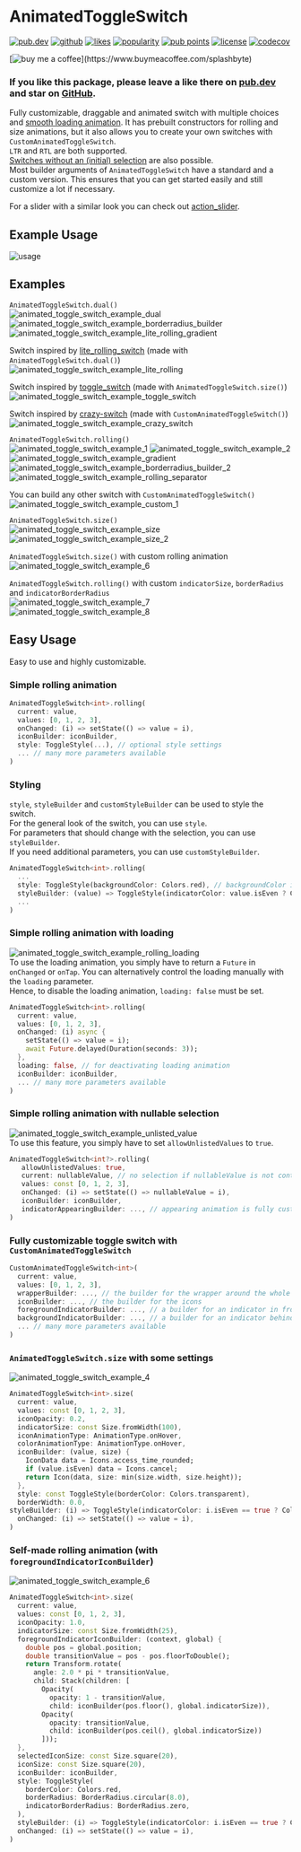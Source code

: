 # AnimatedToggleSwitch

[![pub.dev](https://img.shields.io/pub/v/animated_toggle_switch.svg?style=flat?logo=dart)](https://pub.dev/packages/animated_toggle_switch)
[![github](https://img.shields.io/static/v1?label=platform&message=flutter&color=1ebbfd)](https://github.com/SplashByte/animated_toggle_switch)
[![likes](https://img.shields.io/pub/likes/animated_toggle_switch)](https://pub.dev/packages/animated_toggle_switch/score)
[![popularity](https://img.shields.io/pub/popularity/animated_toggle_switch)](https://pub.dev/packages/animated_toggle_switch/score)
[![pub points](https://img.shields.io/pub/points/animated_toggle_switch)](https://pub.dev/packages/animated_toggle_switch/score)
[![license](https://img.shields.io/github/license/SplashByte/animated_toggle_switch.svg)](https://github.com/SplashByte/animated_toggle_switch/blob/main/LICENSE)
[![codecov](https://codecov.io/gh/splashbyte/animated_toggle_switch/branch/main/graph/badge.svg?token=NY1D6W88H2)](https://codecov.io/gh/splashbyte/animated_toggle_switch)

[![buy me a coffee](https://img.buymeacoffee.com/button-api/?text=Buy%20me%20a%20pizza&emoji=🍕&slug=splashbyte&button_colour=FF8838&font_colour=ffffff&font_family=Poppins&outline_colour=000000&coffee_colour=ffffff')](https://www.buymeacoffee.com/splashbyte)

### If you like this package, please leave a like there on [pub.dev](https://pub.dev/packages/animated_toggle_switch) and star on [GitHub](https://github.com/SplashByte/animated_toggle_switch).

Fully customizable, draggable and animated switch with multiple choices and [smooth loading animation](#simple-rolling-animation-with-loading). It has prebuilt constructors for rolling and size animations, but it also allows you to create your own switches with `CustomAnimatedToggleSwitch`.  
`LTR` and `RTL` are both supported.  
[Switches without an (initial) selection](#simple-rolling-animation-with-nullable-selection) are also possible.  
Most builder arguments of `AnimatedToggleSwitch` have a standard and a custom version. This ensures that you can get started easily and still customize a lot if necessary.

For a slider with a similar look you can check out [action_slider](https://pub.dev/packages/action_slider).

## Example Usage
![usage](https://user-images.githubusercontent.com/43761463/114942384-c1200d00-9e44-11eb-9904-3cb1d7296da4.gif)

## Examples
`AnimatedToggleSwitch.dual()`  
![animated_toggle_switch_example_dual](https://user-images.githubusercontent.com/43761463/161432631-e6dd3d16-7b64-410b-a9fa-c956d3442598.gif)
![animated_toggle_switch_example_borderradius_builder](https://github.com/splashbyte/animated_toggle_switch/assets/43761463/ee615f64-d897-43f1-b508-0318805195e4)
![animated_toggle_switch_example_lite_rolling_gradient](https://github.com/splashbyte/animated_toggle_switch/assets/43761463/6cd5d2d3-b4bd-4020-8568-354c71221e40)

Switch inspired by [lite_rolling_switch](https://pub.dev/packages/lite_rolling_switch) (made with `AnimatedToggleSwitch.dual()`)  
![animated_toggle_switch_example_lite_rolling](https://github.com/splashbyte/animated_toggle_switch/assets/43761463/f1bec7cd-4885-4e8d-ac13-176d6b46245a)


Switch inspired by [toggle_switch](https://pub.dev/packages/toggle_switch) (made with `AnimatedToggleSwitch.size()`)  
![animated_toggle_switch_example_toggle_switch](https://github.com/splashbyte/animated_toggle_switch/assets/43761463/884c8433-3b11-4fe1-b2a8-c02599c56aee)


Switch inspired by [crazy-switch](https://github.com/pedromassango/crazy-switch) (made with `CustomAnimatedToggleSwitch()`)  
![animated_toggle_switch_example_crazy_switch](https://github.com/splashbyte/animated_toggle_switch/assets/43761463/106afaf5-88a0-4d4b-ad59-2b22182d18be)

`AnimatedToggleSwitch.rolling()`  
![animated_toggle_switch_example_1](https://user-images.githubusercontent.com/43761463/161432579-9fe81c57-6463-45c3-a48f-75db666a3a22.gif)
![animated_toggle_switch_example_2](https://user-images.githubusercontent.com/43761463/161432589-d76f61f6-cb97-42e2-b1fd-8c5203a965fa.gif)
![animated_toggle_switch_example_gradient](https://user-images.githubusercontent.com/43761463/209117203-90a41ddc-db1c-41be-8375-5304317d1352.gif)
![animated_toggle_switch_example_borderradius_builder_2](https://github.com/splashbyte/animated_toggle_switch/assets/43761463/e9a6328e-fc6a-4080-9868-1f0eaf60f6db)
![animated_toggle_switch_example_rolling_separator](https://github.com/splashbyte/animated_toggle_switch/assets/43761463/562fa54d-6a03-4099-a61b-0bc386d22adb)


You can build any other switch with `CustomAnimatedToggleSwitch()`  
![animated_toggle_switch_example_custom_1](https://user-images.githubusercontent.com/43761463/161433015-c3ec634a-38da-463d-a06e-4ae0b29f77ed.gif)  

`AnimatedToggleSwitch.size()`  
![animated_toggle_switch_example_size](https://github.com/splashbyte/animated_toggle_switch/assets/43761463/805a0e3f-b3a2-4801-baf9-7a5509905452)
![animated_toggle_switch_example_size_2](https://github.com/splashbyte/animated_toggle_switch/assets/43761463/ed2c1e50-1012-41ef-8218-71c1144e514b)

`AnimatedToggleSwitch.size()` with custom rolling animation  
![animated_toggle_switch_example_6](https://user-images.githubusercontent.com/43761463/161432744-f60b660d-30d9-4d1d-9b87-14b62bc54e39.gif) 

`AnimatedToggleSwitch.rolling()` with custom `indicatorSize`, `borderRadius` and `indicatorBorderRadius`  
![animated_toggle_switch_example_7](https://user-images.githubusercontent.com/43761463/161432823-6cf3c855-2a9a-4f4a-9e5c-2951c4166f49.gif) ![animated_toggle_switch_example_8](https://user-images.githubusercontent.com/43761463/161432826-4b0c3e57-eed7-4567-8e7e-31b8a2ba6bee.gif)  

## Easy Usage

Easy to use and highly customizable.

### Simple rolling animation

```dart
AnimatedToggleSwitch<int>.rolling(
  current: value,
  values: [0, 1, 2, 3],
  onChanged: (i) => setState(() => value = i),
  iconBuilder: iconBuilder,
  style: ToggleStyle(...), // optional style settings
  ... // many more parameters available
)
```

### Styling
`style`, `styleBuilder` and `customStyleBuilder` can be used to style the switch.  
For the general look of the switch, you can use `style`.  
For parameters that should change with the selection, you can use `styleBuilder`.  
If you need additional parameters, you can use `customStyleBuilder`.  
```dart
AnimatedToggleSwitch<int>.rolling(
  ...
  style: ToggleStyle(backgroundColor: Colors.red), // backgroundColor is set independently of the current selection
  styleBuilder: (value) => ToggleStyle(indicatorColor: value.isEven ? Colors.yellow : Colors.green)), // indicatorColor changes and animates its value with the selection
  ...
)
```

### Simple rolling animation with loading
![animated_toggle_switch_example_rolling_loading](https://user-images.githubusercontent.com/43761463/209121057-2ff2bfc3-063e-4704-a981-f5cc5f54720a.gif)  
To use the loading animation, you simply have to return a `Future` in `onChanged` or `onTap`.
You can alternatively control the loading manually with the `loading` parameter.  
Hence, to disable the loading animation, `loading: false` must be set.

```dart
AnimatedToggleSwitch<int>.rolling(
  current: value,
  values: [0, 1, 2, 3],
  onChanged: (i) async {
    setState(() => value = i);
    await Future.delayed(Duration(seconds: 3));
  },
  loading: false, // for deactivating loading animation
  iconBuilder: iconBuilder,
  ... // many more parameters available
)
```

### Simple rolling animation with nullable selection
![animated_toggle_switch_example_unlisted_value](https://github.com/splashbyte/animated_toggle_switch/assets/43761463/570f39e8-bc5c-4a19-a91a-d186d4bbd8fe)  
To use this feature, you simply have to set `allowUnlistedValues` to `true`.

```dart
AnimatedToggleSwitch<int?>.rolling(
   allowUnlistedValues: true,
   current: nullableValue, // no selection if nullableValue is not contained in values
   values: const [0, 1, 2, 3],
   onChanged: (i) => setState(() => nullableValue = i),
   iconBuilder: iconBuilder,
   indicatorAppearingBuilder: ..., // appearing animation is fully customizable (optional)
)
```

### Fully customizable toggle switch with `CustomAnimatedToggleSwitch`

```dart
CustomAnimatedToggleSwitch<int>(
  current: value,
  values: [0, 1, 2, 3],
  wrapperBuilder: ..., // the builder for the wrapper around the whole switch
  iconBuilder: ..., // the builder for the icons
  foregroundIndicatorBuilder: ..., // a builder for an indicator in front of the icons
  backgroundIndicatorBuilder: ..., // a builder for an indicator behind the icons
  ... // many more parameters available
)
```

### `AnimatedToggleSwitch.size` with some settings
![animated_toggle_switch_example_4](https://user-images.githubusercontent.com/43761463/161432714-435d8369-7e54-432a-8b9b-6b55a0764f4a.gif) 
```dart
AnimatedToggleSwitch<int>.size(
  current: value,
  values: const [0, 1, 2, 3],
  iconOpacity: 0.2,
  indicatorSize: const Size.fromWidth(100),
  iconAnimationType: AnimationType.onHover,
  colorAnimationType: AnimationType.onHover,
  iconBuilder: (value, size) {
    IconData data = Icons.access_time_rounded;
    if (value.isEven) data = Icons.cancel;
    return Icon(data, size: min(size.width, size.height));
  },
  style: const ToggleStyle(borderColor: Colors.transparent),
  borderWidth: 0.0,
styleBuilder: (i) => ToggleStyle(indicatorColor: i.isEven == true ? Colors.amber : Colors.red),
  onChanged: (i) => setState(() => value = i),
)
```

### Self-made rolling animation (with `foregroundIndicatorIconBuilder`)
![animated_toggle_switch_example_6](https://user-images.githubusercontent.com/43761463/161432744-f60b660d-30d9-4d1d-9b87-14b62bc54e39.gif) 
```dart
AnimatedToggleSwitch<int>.size(
  current: value,
  values: const [0, 1, 2, 3],
  iconOpacity: 1.0,
  indicatorSize: const Size.fromWidth(25),
  foregroundIndicatorIconBuilder: (context, global) {
    double pos = global.position;
    double transitionValue = pos - pos.floorToDouble();
    return Transform.rotate(
      angle: 2.0 * pi * transitionValue,
      child: Stack(children: [
        Opacity(
          opacity: 1 - transitionValue,
          child: iconBuilder(pos.floor(), global.indicatorSize)),
        Opacity(
          opacity: transitionValue,
          child: iconBuilder(pos.ceil(), global.indicatorSize))
        ]));
  },
  selectedIconSize: const Size.square(20),
  iconSize: const Size.square(20),
  iconBuilder: iconBuilder,
  style: ToggleStyle(
    borderColor: Colors.red,
    borderRadius: BorderRadius.circular(8.0),
    indicatorBorderRadius: BorderRadius.zero,
  ),
  styleBuilder: (i) => ToggleStyle(indicatorColor: i.isEven == true ? Colors.green : Colors.tealAccent),
  onChanged: (i) => setState(() => value = i),
)
```
